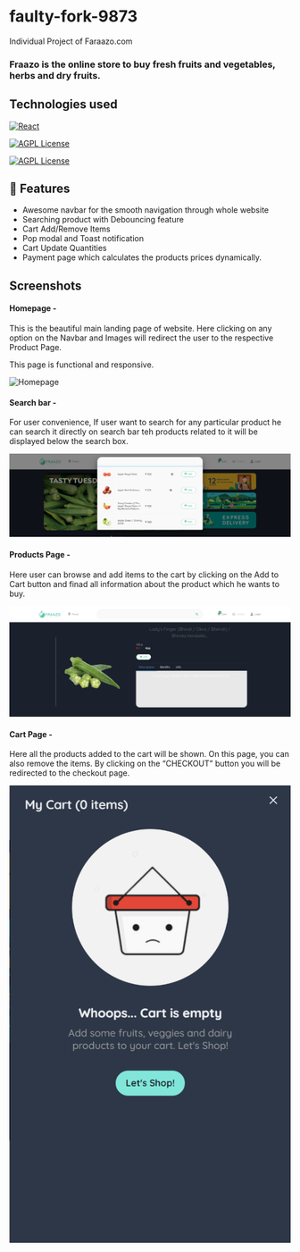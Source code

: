 # faulty-fork-9873

Individual Project of Faraazo.com

### Fraazo is the online store to buy fresh fruits and vegetables, herbs and dry fruits.

## Technologies used

[![React](<https://img.shields.io/badge/React_(17.0.2)-20232A?style=for-the-badge&logo=react&logoColor=61DAFB>)](https://reactjs.org/)

[![AGPL License](https://img.shields.io/badge/Chakra%20UI-3bc7bd?style=for-the-badge&logo=chakraui&logoColor=white)](https://chakra-ui.com/)

[![AGPL License](https://img.shields.io/badge/Rest_API-02303A?style=for-the-badge&logo=react-router&logoColor=white)](https://www.npmjs.com/package/json-server)

## 🚀 Features

- Awesome navbar for the smooth navigation through whole website 
- Searching product with Debouncing feature
- Cart Add/Remove Items
- Pop modal and Toast notification
- Cart Update Quantities
- Payment page which calculates the products prices dynamically.

## Screenshots

#### Homepage -

This is the beautiful main landing page of website. Here clicking on any option on the Navbar and Images will redirect the user to the respective Product Page.

This page is functional and responsive.

![Homepage ](faulty-fork-9873/screenshots/homepage.PNG)

#### Search bar -

For user convenience, If user want to search for any particular product he can search it directly on search bar teh products related to it will be displayed 
below the search box.

![Search bar](/screenshots/search.png)

#### Products Page -

Here user can browse and add items to the cart by clicking on the Add to Cart button and finad all information about the product which he wants to buy.

![Products Page](/screenshots/productPage.png)

#### Cart Page -

Here all the products added to the cart will be shown. On this page, you can also remove the items. By clicking on the “CHECKOUT” button 
you will be redirected to the checkout page.

![Cart Page](/screenshots/Cart.png)
